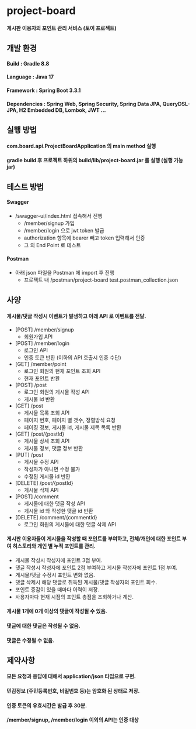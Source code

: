 # project-board
#### 게시판 이용자의 포인트 관리 서비스 (토이 프로젝트)

## 개발 환경

#### Build : Gradle 8.8
#### Language : Java 17
#### Framework : Spring Boot 3.3.1
#### Dependencies : Spring Web, Spring Security, Spring Data JPA, QueryDSL-JPA, H2 Embedded DB, Lombok, JWT ...



## 실행 방법

#### com.board.api.ProjectBoardApplication 의 main method 실행
#### gradle build 후 프로젝트 하위의 build/lib/project-board.jar 를 실행 (실행 가능 jar)

## 테스트 방법

#### Swagger
* /swagger-ui/index.html 접속해서 진행
  * /member/signup 가입
  * /member/login 으로 jwt token 발급
  * authorization 항목에 bearer 빼고 token 입력해서 인증
  * 그 외 End Point 로 테스트

#### Postman
* 아래 json 파일을 Postman 에 import 후 진행 
  * 프로젝트 내 /postman/project-board test.postman_collection.json

## 사양

#### 게시물/댓글 작성시 이벤트가 발생하고 아래 API 로 이벤트를 전달.
* [POST] /member/signup
  * 회원가입 API
* [POST] /member/login
  * 로그인 API 
  * 인증 토큰 반환 (이하의 API 호출시 인증 수단)
* [GET] /member/point
  * 로그인 회원의 현재 포인트 조회 API
  * 현재 포인트 반환
* [POST] /post
  * 로그인 회원의 게시물 작성 API
  * 게시물 id 반환
* [GET] /post
  * 게시물 목록 조회 API
  * 페이지 번호, 페이지 별 갯수, 정렬방식 요청
  * 페이징 정보, 게시물 id, 게시물 제목 목록 반환
* [GET] /post/{postId}
  * 게시물 상세 조회 API
  * 게시물 정보, 댓글 정보 반환
* [PUT] /post
  * 게시물 수정 API
  * 작성자가 아니면 수정 불가
  * 수정된 게시물 id 반환
* [DELETE] /post/{postId}
  * 게시물 삭제 API
* [POST] /comment
  * 게시물에 대한 댓글 작성 API
  * 게시물 id 와 작성한 댓글 id 반환
* [DELETE] /comment/{commentId}
  * 로그인 회원의 게시물에 대한 댓글 삭제 API

#### 게시판 이용자들이 게시물을 작성할 때 포인트를 부여하고, 전체/개인에 대한 포인트 부여 히스토리와 개인 별 누적 포인트를 관리.
* 게시물 작성시 작성자에 포인트 3점 부여.
* 댓글 작성시 작성자에 포인트 2점 부여하고 게시물 작성자에 포인트 1점 부여.
* 게시물/댓글 수정시 포인트 변화 없음.
* 댓글 삭제시 해당 댓글로 취득된 게시물/댓글 작성자의 포인트 회수. 
* 포인트 증감이 있을 때마다 이력이 저장.
* 사용자마다 현재 시점의 포인트 총점을 조회하거나 계산.
#### 게시물 1개에 0개 이상의 댓글이 작성될 수 있음.
#### 댓글에 대한 댓글은 작성될 수 없음.
#### 댓글은 수정될 수 없음.


## 제약사항

#### 모든 요청과 응답에 대해서 application/json 타입으로 구현.
#### 민감정보 (주민등록번호, 비밀번호 등)는 암호화 된 상태로 저장.
#### 인증 토큰의 유효시간은 발급 후 30분.
#### /member/signup, /member/login 이외의 API는 인증 대상